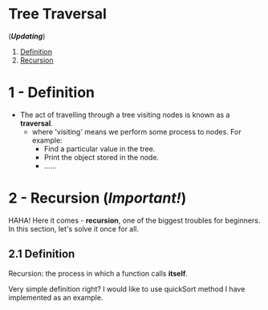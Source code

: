 # Tree Traversal
(_**Updating**_)

1. [Definition](#1)
2. [Recursion](#2)

# 1 - Definition <a name="1"></a>
- The act of travelling through a tree visiting nodes is known as a **traversal**.
    - where 'visiting' means we perform some process to nodes. For example:
      - Find a particular value in the tree.
      - Print the object stored in the node.
      - ......

# 2 - Recursion (_Important!_) <a name="2"></a>
HAHA! Here it comes - **recursion**, one of the biggest troubles for beginners. In this section, let's solve it once for all.

## 2.1 Definition
Recursion: the process in which a function calls **itself**.

Very simple definition right? I would like to use quickSort method I have implemented as an example.
